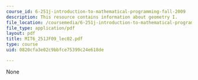 ```yaml
---
course_id: 6-251j-introduction-to-mathematical-programming-fall-2009
description: This resource contains information about geometry I.
file_location: /coursemedia/6-251j-introduction-to-mathematical-programming-fall-2009/0820cfa3e02c9bbfce75399c24e618de_MIT6_251JF09_lec02.pdf
file_type: application/pdf
layout: pdf
title: MIT6_251JF09_lec02.pdf
type: course
uid: 0820cfa3e02c9bbfce75399c24e618de

---
```

None